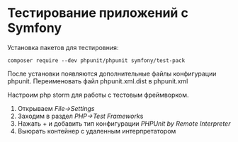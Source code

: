 
# Тестирование приложений с Symfony

Установка пакетов для тестировния:

```shell
composer require --dev phpunit/phpunit symfony/test-pack
```

После установки появляются дополнительные файлы конфигурации phpunit.
Переименовать файл phpunit.xml.dist в phpunit.xml

Настроим php storm для работы с тестовым фреймворком.

1) Открываем *File->Settings*
2) Заходим в раздел *PHP->Test Framework*s
3) Нажать + и добавить тип конфигурации *PHPUnit by Remote Interpreter*
4) Выюрать контейнер с удаленным интерпретатором